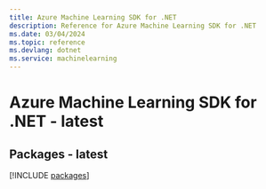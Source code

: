 ```yaml
---
title: Azure Machine Learning SDK for .NET
description: Reference for Azure Machine Learning SDK for .NET
ms.date: 03/04/2024
ms.topic: reference
ms.devlang: dotnet
ms.service: machinelearning
---
```

# Azure Machine Learning SDK for .NET - latest
## Packages - latest
[!INCLUDE [packages](machine-learning-index.md)]